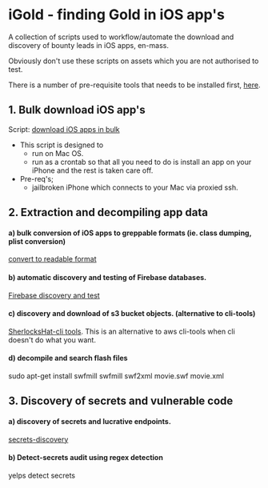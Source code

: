 # iGold - finding Gold in iOS app's
A collection of scripts used to workflow/automate the download and discovery of bounty leads in iOS apps, en-mass. 

Obviously don't use these scripts on assets which you are not authorised to test. 

There is a number of pre-requisite tools that needs to be installed first, [here](https://github.com/SherlocksHat/iGold/blob/master/install.sh). 

## 1. Bulk download iOS app's

Script: [download iOS apps in bulk](https://github.com/SherlocksHat/iGold/blob/master/scripts/1-iOS-bulk-regular-download.sh)
  * This script is designed to
    * run on Mac OS.
    * run as a crontab so that all you need to do is install an app on your iPhone and the rest is taken care off. 
   * Pre-req's; 
     * jailbroken iPhone which connects to your Mac via proxied ssh.
     
## 2. Extraction and decompiling app data

#### a) bulk conversion of iOS apps to greppable formats (ie. class dumping, plist conversion)
  [convert to readable format](https://github.com/SherlocksHat/iGold/blob/master/scripts/2-iOS-bulk-conversion.sh)
 
#### b) automatic discovery and testing of Firebase databases. 
  [Firebase discovery and test](https://github.com/SherlocksHat/iGold/blob/master/scripts/3-firebase-discover-test.sh)
  
#### c) discovery and download of s3 bucket objects. (alternative to cli-tools)
  [SherlocksHat-cli tools](https://github.com/SherlocksHat/iGold/blob/master/scripts/5-s3-bucket-list-objects.sh). This is an alternative to aws cli-tools when cli doesn't do what you want. 
  
#### d) decompile and search flash files
sudo apt-get install swfmill
swfmill swf2xml movie.swf movie.xml

## 3. Discovery of secrets and vulnerable code

#### a) discovery of secrets and lucrative endpoints. 
  [secrets-discovery](https://github.com/SherlocksHat/iGold/blob/master/scripts/6-interesting-urls.sh)
  
#### b) Detect-secrets audit using regex detection
  yelps detect secrets
